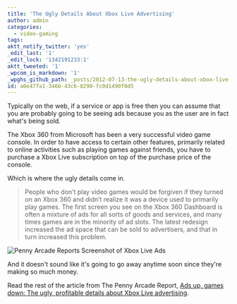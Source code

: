 ```yaml
---
title: 'The Ugly Details About Xbox Live Advertising'
author: admin
categories:
  - video-gaming
tags: 
aktt_notify_twitter: 'yes'
_edit_last: '1'
_edit_lock: '1342191233:1'
aktt_tweeted: '1'
_wpcom_is_markdown: '1'
_wpghs_github_path: _posts/2012-07-13-the-ugly-details-about-xbox-live-advertising.md
id: a0e47fa1-346b-43c6-8290-fc0d1490f0d5
---
```

<p>Typically on the web, if a service or app is free then you can assume that you are probably going to be seeing ads because you as the user are in fact what's being sold.</p>
<p>The Xbox 360 from Microsoft has been a very successful video game console. In order to have access to certain other features, primarily related to online activities such as playing games against friends, you have to purchase a Xbox Live subscription on top of the purchase price of the console.</p>
<p>Which is where the ugly details come in.</p>
<blockquote><p>
  People who don’t play video games would be forgiven if they turned on an Xbox 360 and didn’t realize it was a device used to primarily play games. The first screen you see on the Xbox 360 Dashboard is often a mixture of ads for all sorts of goods and services, and many times games are in the minority of ad slots. The latest redesign increased the ad space that can be sold to advertisers, and that in turn increased this problem.
</p></blockquote>
<p><img src="https://chrisenns.com/wp-content/uploads/2012/07/Penny-Arcade-Reports-Screenshot-of-Xbox-Live-Ads.jpg" alt="Penny Arcade Reports Screenshot of Xbox Live Ads" title="Penny Arcade Reports Screenshot of Xbox Live Ads" class="aligncenter size-full wp-image-20555" /></p>
<p>And it doesn't sound like it's going to go away anytime soon since they're making so much money.</p>
<p>Read the rest of the article from The Penny Arcade Report, <a href="http://penny-arcade.com/report/editorial-article/ads-up-games-down-the-ugly-profitable-truth-about-xbox-live-advertising">Ads up, games down: The ugly, profitable details about Xbox Live advertising</a>.</p>
